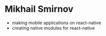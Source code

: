 # Mikhail Smirnov

- making mobile applications on react-native
- creating native modules for react-native
